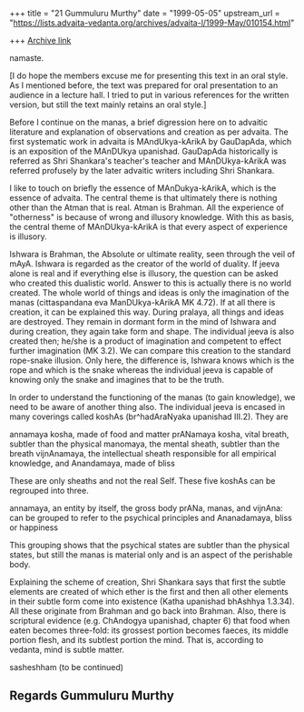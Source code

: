 +++
title = "21 Gummuluru Murthy"
date = "1999-05-05"
upstream_url = "https://lists.advaita-vedanta.org/archives/advaita-l/1999-May/010154.html"

+++
[Archive link](https://lists.advaita-vedanta.org/archives/advaita-l/1999-May/010154.html)

namaste.

[I do hope the members excuse me for presenting this text in an oral
style. As I mentioned before, the text was prepared for oral presentation
to an audience in a lecture hall. I tried to put in various references
for the written version, but still the text mainly retains an oral style.]

Before I continue on the manas, a brief digression here on to advaitic
literature and explanation of observations and creation as per advaita.
The first systematic work in advaita is MAndUkya-kArikA by GauDapAda,
which is an exposition of the MAnDUkya upanishad. GauDapAda historically
is referred as Shri Shankara's teacher's teacher and MAnDUkya-kArikA was
referred profusely by the later advaitic writers including Shri Shankara.

I like to touch on briefly the essence of MAnDukya-kArikA, which is the
essence of advaita. The central theme is that ultimately there is nothing
other than the Atman that is real. Atman is Brahman. All the experience
of "otherness" is because of wrong and illusory knowledge. With this as
basis, the central theme of MAnDUkya-kArikA is that every aspect of
experience is illusory.

Ishwara is Brahman, the Absolute or ultimate reality, seen through the
veil of mAyA. Ishwara is regarded as the creator of the world of duality.
If jeeva alone is real and if everything else is illusory, the question
can be asked who created this dualistic world. Answer to this is actually
there is no world created. The whole world of things and ideas is only
the imagination of the manas (cittaspandana eva ManDUkya-kArikA MK 4.72).
If at all there is creation, it can be explained this way. During pralaya,
all things and ideas are destroyed. They remain in dormant form in the
mind of Ishwara and during creation, they again take form and shape. The
individual jeeva is also created then; he/she is a product of imagination
and competent to effect further imagination (MK 3.2). We can compare this
creation to the standard rope-snake illusion. Only here, the difference
is, Ishwara knows which is the rope and which is the snake whereas the
individual jeeva is capable of knowing only the snake and imagines that
to be the truth.

In order to understand the functioning of the manas (to gain knowledge),
we need to be aware of another thing also. The individual jeeva is encased
in many coverings called koshAs (br^hadAraNyaka upanishad III.2). They are

annamaya kosha, made of food and matter
prANamaya kosha, vital breath, subtler than the physical
manomaya, the mental sheath, subtler than the breath
vijnAnamaya, the intellectual sheath responsible for all empirical
knowledge,
and Anandamaya, made of bliss

These are only sheaths and not the real Self. These five koshAs can be
regrouped into three.

annamaya, an entity by itself, the gross body
prANa, manas, and vijnAna: can be grouped to refer to the psychical
principles
and Ananadamaya, bliss or happiness

This grouping shows that the psychical states are subtler than the
physical states, but still the manas is material only and is an
aspect of the perishable body.

Explaining the scheme of creation, Shri Shankara says that first the
subtle elements are created of which ether is the first and then all
other elements in their subtle form come into existence (Katha upanishad
bhAshhya 1.3.34). All these originate from Brahman and go back into Brahman.
Also, there is scriptural evidence (e.g. ChAndogya upanishad, chapter 6)
that food when eaten becomes three-fold: its grossest portion becomes faeces,
its middle portion flesh, and its subtlest portion the mind. That is,
according to vedanta, mind is subtle matter.


sasheshham (to be continued)


Regards
Gummuluru Murthy
------------------------------------------------------------------------

